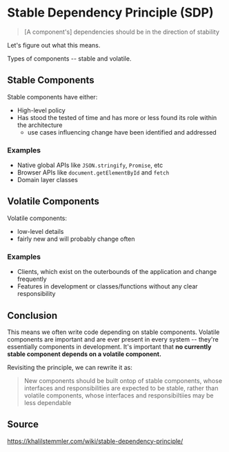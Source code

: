 # Stable Dependency Principle (SDP)

> [A component's] dependencies should be in the direction of stability

Let's figure out what this means.

Types of components -- stable and volatile.

## Stable Components
Stable components have either:
- High-level policy
- Has stood the tested of time and has more or less found its role within the architecture
  - use cases influencing change have been identified and addressed

### Examples
- Native global APIs like `JSON.stringify`, `Promise`, etc
- Browser APIs like `document.getElementById` and `fetch`
- Domain layer classes

## Volatile Components
Volatile components:
- low-level details
- fairly new and will probably change often

### Examples
- Clients, which exist on the outerbounds of the application and change frequently
- Features in development or classes/functions without any clear responsibility

## Conclusion
This means we often write code depending on stable components.  Volatile components are important and are ever present in every system -- they're essentially components in development.  It's important that **no currently stable component depends on a volatile component.**

Revisiting the principle, we can rewrite it as:

> New components should be built ontop of stable components, whose interfaces and responsibilities are expected to be stable, rather than volatile components, whose interfaces and responsibiltiies may be less dependable

## Source
https://khalilstemmler.com/wiki/stable-dependency-principle/